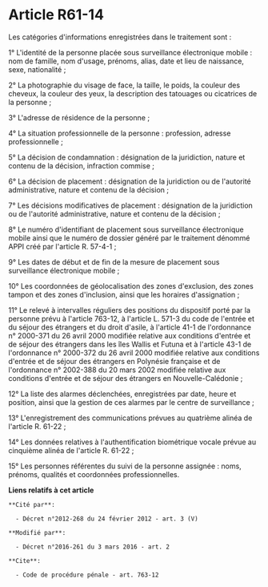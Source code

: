 # Article R61-14

Les catégories d'informations enregistrées dans le traitement sont : 

1° L'identité de la personne placée sous surveillance électronique mobile : nom de famille, nom d'usage, prénoms, alias, date
et lieu de naissance, sexe, nationalité ; 

2° La photographie du visage de face, la taille, le poids, la couleur des cheveux, la couleur des yeux, la description des
tatouages ou cicatrices de la personne ; 

3° L'adresse de résidence de la personne ; 

4° La situation professionnelle de la personne : profession, adresse professionnelle ; 

5° La décision de condamnation : désignation de la juridiction, nature et contenu de la décision, infraction commise ; 

6° La décision de placement : désignation de la juridiction ou de l'autorité administrative, nature et contenu de la
décision ; 

7° Les décisions modificatives de placement : désignation de la juridiction ou de l'autorité administrative, nature et
contenu de la décision ; 

8° Le numéro d'identifiant de placement sous surveillance électronique mobile ainsi que le numéro de dossier généré par le
traitement dénommé APPI créé par l'article R. 57-4-1 ; 

9° Les dates de début et de fin de la mesure de placement sous surveillance électronique mobile ; 

10° Les coordonnées de géolocalisation des zones d'exclusion, des zones tampon et des zones d'inclusion, ainsi que les
horaires d'assignation ; 

11° Le relevé à intervalles réguliers des positions du dispositif porté par la personne prévu à l'article 763-12, à l'article
L. 571-3 du code de l'entrée et du séjour des étrangers et du droit d'asile, à l'article 41-1 de l'ordonnance n° 2000-371 du
26 avril 2000 modifiée relative aux conditions d'entrée et de séjour des étrangers dans les îles Wallis et Futuna et à
l'article 43-1 de l'ordonnance n° 2000-372 du 26 avril 2000 modifiée relative aux conditions d'entrée et de séjour des
étrangers en Polynésie française et de l'ordonnance n° 2002-388 du 20 mars 2002 modifiée relative aux conditions d'entrée et
de séjour des étrangers en Nouvelle-Calédonie ; 

12° La liste des alarmes déclenchées, enregistrées par date, heure et position, ainsi que la gestion de ces alarmes par le
centre de surveillance ;

13° L'enregistrement des communications prévues au quatrième alinéa de l'article R. 61-22 ; 

14° Les données relatives à l'authentification biométrique vocale prévue au cinquième alinéa de l'article R. 61-22 ; 

15° Les personnes référentes du suivi de la personne assignée : noms, prénoms, qualités et coordonnées professionnelles.

**Liens relatifs à cet article**

	**Cité par**:

	  - Décret n°2012-268 du 24 février 2012 - art. 3 (V)

	**Modifié par**:

	  - Décret n°2016-261 du 3 mars 2016 - art. 2

	**Cite**:

	  - Code de procédure pénale - art. 763-12

